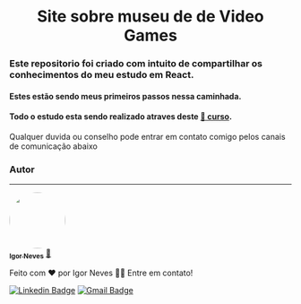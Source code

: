 <h1 align="center">Site sobre museu de de Video Games</h1>



<h3>Este repositorio foi criado com intuito de compartilhar os conhecimentos do meu estudo em React.</h3>
<h4>Estes estão sendo meus primeiros passos nessa caminhada.</h4>
<h4>Todo o estudo esta sendo realizado atraves deste <a href="https://www.udemy.com/course/react-do-zero-a-maestria-c-hooks-router-api-projetos/">🔗 curso</a>.</h4>
<p></p>
<p></p>
<p>Qualquer duvida ou conselho pode entrar em contato comigo pelos canais de comunicação abaixo</p>




### Autor
---

<a href="https://www.linkedin.com/in/igor-neves-5459b0186/">
 <img style="border-radius: 50%;" src="https://instagram.fcnf1-1.fna.fbcdn.net/v/t51.2885-15/240646454_644548266522378_6425989851808428144_n.jpg?stp=dst-jpg_e35&_nc_ht=instagram.fcnf1-1.fna.fbcdn.net&_nc_cat=106&_nc_ohc=hXSH9UP1jUoAX90wgfW&edm=ALQROFkBAAAA&ccb=7-4&ig_cache_key=MjY0ODM4MTM5OTMxMTEyNzYzMA%3D%3D.2-ccb7-4&oh=00_AT_iD0Yd4Ml7q28Q_Hhm62MglwW8-M64DXDuUkRrrJv7aA&oe=62704549&_nc_sid=30a2ef" width="100px;" alt=""/>
 <br />
 <sub><b>Igor Neves</b></sub></a> <a href="https://www.linkedin.com/in/igor-neves-5459b0186/" title="Rocketseat">🚀</a>


Feito com ❤️ por Igor Neves 👋🏽 Entre em contato!

[![Linkedin Badge](https://img.shields.io/badge/-Igor-blue?style=flat-square&logo=Linkedin&logoColor=white&link=https://www.linkedin.com/in/igor-neves-5459b0186/)](https://www.linkedin.com/in/igor-neves-5459b0186/) 
[![Gmail Badge](https://img.shields.io/badge/-yigorneves@gmail.com-c14438?style=flat-square&logo=Gmail&logoColor=white&link=mailto:tgmarinho@gmail.com)](mailto:yigorneves@gmail.com)